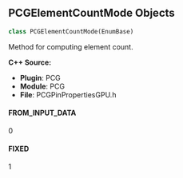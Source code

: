 ## PCGElementCountMode Objects

```python
class PCGElementCountMode(EnumBase)
```

Method for computing element count.

**C++ Source:**

- **Plugin**: PCG
- **Module**: PCG
- **File**: PCGPinPropertiesGPU.h

<a id="unreal.PCGElementCountMode.FROM_INPUT_DATA"></a>

#### FROM_INPUT_DATA

0

<a id="unreal.PCGElementCountMode.FIXED"></a>

#### FIXED

1

<a id="unreal.PCGElementMultiplicity"></a>
